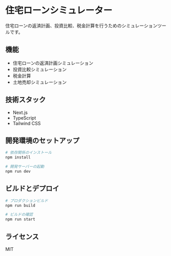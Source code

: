 # 住宅ローンシミュレーター

住宅ローンの返済計画、投資比較、税金計算を行うためのシミュレーションツールです。

## 機能

- 住宅ローンの返済計画シミュレーション
- 投資比較シミュレーション
- 税金計算
- 土地売却シミュレーション

## 技術スタック

- Next.js
- TypeScript
- Tailwind CSS

## 開発環境のセットアップ

```bash
# 依存関係のインストール
npm install

# 開発サーバーの起動
npm run dev
```

## ビルドとデプロイ

```bash
# プロダクションビルド
npm run build

# ビルドの確認
npm run start
```

## ライセンス

MIT

